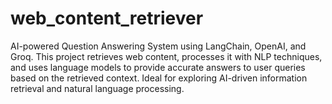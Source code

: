 # web_content_retriever
AI-powered Question Answering System using LangChain, OpenAI, and Groq. This project retrieves web content, processes it with NLP techniques, and uses language models to provide accurate answers to user queries based on the retrieved context. Ideal for exploring AI-driven information retrieval and natural language processing.
